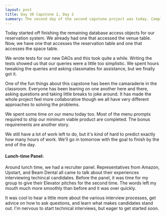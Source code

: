 ```yaml
---
layout: post
title: Day 30 Capstone 2, Day 2
summary: The second day of the second capstone project was today. Completed most of our Database Access Objects. Got most of our menu done, most of our tests too. There is still a lot left to go. We'll be working over the weekend. 
---
```


Today started off finishing the remaining database access objects for our reservation system. We already had one that accessed the venue table. Now, we have one that accesses the reservation table and one that accesses the space table. 

We wrote tests for our new DAOs and this took quite a while. Writing the tests showed us that our queries were a little too simplistic. We spent hours tweaking the queries and asking classmates for assistance, but we finally got it.

One of the fun things about this capstone has been the camaraderie in the classroom. Everyone has been leaning on one another here and there, asking questions and taking little breaks to joke around. It has made the whole project feel more collaborative though we all have very different approaches to solving the problems. 

We spent some time on our menu today too. Most of the menu prompts required to ship our minimum viable product are completed. The bonus requirements are another story. 

We still have a lot of work left to do, but it's kind of hard to predict exactly how many hours of work. We'll go in tomorrow with the goal to finish by the end of the day. 

#### Lunch-time Panel:
Around lunch time, we had a recruiter panel. Representatives from Amazon, Upstart, and Beam Dental all came to talk about their experiences interviewing techincal candidates. Before the panel, it was time for my group to give their Elevator pitches for the second time. The words left my mouth much more smoothly than before and it was over quickly. 

It was cool to hear a little more about the various interview processes, get advice on how to ask questions, and learn what makes candidates stand out. I'm nervous to start technical interviews, but eager to get started soon. 





